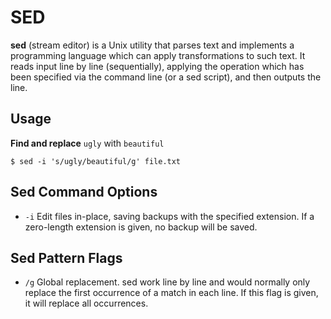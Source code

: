 # SED #

**sed** (stream editor) is a Unix utility that parses text and implements a programming language which can apply transformations to such text. It reads input line by line (sequentially), applying the operation which has been specified via the command line (or a sed script), and then outputs the line.

## Usage ##

**Find and replace** `ugly` with `beautiful`

	$ sed -i 's/ugly/beautiful/g' file.txt

## Sed Command Options ##

- `-i` Edit files in-place, saving backups with the specified extension. If a zero-length extension is given, no backup will be saved.

## Sed Pattern Flags ##

 - `/g` Global replacement. sed work line by line and would normally only replace the first occurrence of a match in each line. If this flag is given, it will replace all occurrences.

